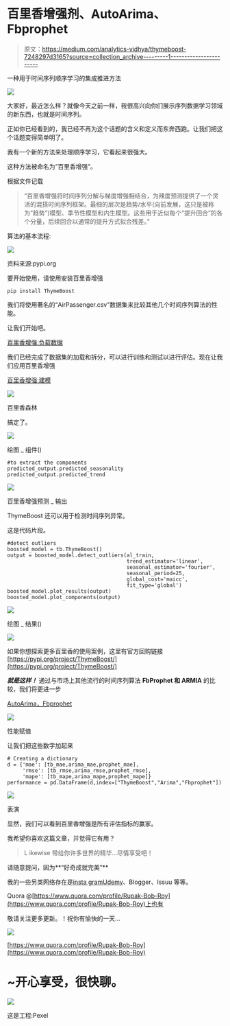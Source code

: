 # 百里香增强剂、AutoArima、Fbprophet

> 原文：<https://medium.com/analytics-vidhya/thymeboost-7248297d3165?source=collection_archive---------1----------------------->

一种用于时间序列顺序学习的集成推进方法

![](img/8eb27d5e53394e388a73d0c6c50435be.png)

大家好，最近怎么样？就像今天之前一样，我很高兴向你们展示序列数据学习领域的新东西，也就是时间序列。

正如你已经看到的，我已经不再为这个话题的含义和定义而东奔西跑。让我们把这个话题变得简单明了。

我有一个新的方法来处理顺序学习，它看起来很强大。

这种方法被命名为“百里香增强”。

根据文件记载

> “百里香增强将时间序列分解与梯度增强相结合，为辣度预测提供了一个灵活的混搭时间序列框架。最细的层次是趋势/水平(向前发展，这只是被称为“趋势”)模型、季节性模型和内生模型。这些用于近似每个“提升回合”的各个分量，后续回合以通常的提升方式拟合残差。”

算法的基本流程:

![](img/2b307b9bf74931fe1b0b7460cf7c003c.png)

资料来源:pypi.org

要开始使用，请使用安装百里香增强

```
pip install ThymeBoost
```

我们将使用著名的“AirPassenger.csv”数据集来比较其他几个时间序列算法的性能。

让我们开始吧。

[百里香增强:负载数据](https://gist.github.com/rupak-roy/fc86dab94e0076abfcf6355d1937c1dc#file-thymeboost-load-data)

我们已经完成了数据集的加载和拆分，可以进行训练和测试以进行评估。现在让我们应用百里香增强

[百里香增强:建模](https://gist.github.com/rupak-roy/f22d2b22ec4f5668c337abbb1ddbe857#file-thymeboost-modeling)

![](img/b114d593a2697d626072a87de7c02bc1.png)

百里香森林

搞定了。

![](img/670af42ed5d501fd21e77e8228f99d60.png)

绘图 _ 组件()

```
#to extract the components
predicted_output.predicted_seasonality
predicted_output.predicted_trend
```

![](img/7112c95f0d331f0d9da46c46ba76ab1e.png)

百里香增强预测 _ 输出

ThymeBoost 还可以用于检测时间序列异常。

这是代码片段。

```
#detect outliers
boosted_model = tb.ThymeBoost()
output = boosted_model.detect_outliers(al_train,
                                       trend_estimator='linear',
                                       seasonal_estimator='fourier',
                                       seasonal_period=25,
                                       global_cost='maicc',
                                       fit_type='global')
boosted_model.plot_results(output)
boosted_model.plot_components(output)
```

![](img/9123b7a138a55042f07bdb1cd21573ab.png)

绘图 _ 结果()

![](img/dd9a02078d1c43a3caf66a4d25a95d0f.png)

如果你想探索更多百里香的使用案例，这里有官方回购链接[https://pypi.org/project/ThymeBoost/](https://pypi.org/project/ThymeBoost/)

***就是这样！*** 通过与市场上其他流行的时间序列算法 **FbProphet 和 ARMIA** 的比较，我们将更进一步

[AutoArima，Fbprophet](https://gist.github.com/rupak-roy/247147762ae0893c2a57a00b0aaf9295#file-autoarima-fbprophet)

![](img/141ee0ea18a44895aa63e0f3fcc04e6d.png)

性能赋值

让我们把这些数字加起来

```
# Creating a dictionary
d = {'mae': [tb_mae,arima_mae,prophet_mae],
     'rmse': [tb_rmse,arima_rmse,prophet_rmse], 
     'mape': [tb_mape,arima_mape,prophet_mape]} 
performance = pd.DataFrame(d,index=["ThymeBoost","Arima","Fbprophet"])
```

![](img/a61120e6f4a68d46e662a63ed7ba0d21.png)

表演

显然，我们可以看到百里香增强是所有评估指标的赢家。

我希望你喜欢这篇文章，并觉得它有用？

> L ikewise 带给你许多世界的精华…尽情享受吧！

请随意提问，因为**“好奇成就完美”**

我的一些另类网络存在是[insta gram](https://www.instagram.com/bobrupak/)[Udemy](https://www.udemy.com/course/ai-master-class)、Blogger、Issuu 等等。

Quora @[https://www.quora.com/profile/Rupak-Bob-Roy](https://www.quora.com/profile/Rupak-Bob-Roy)上也有

敬请关注更多更新。！祝你有愉快的一天…

![](img/83e41b92e06a7fc4330ed4b12fa1bb34.png)

[https://www.quora.com/profile/Rupak-Bob-Roy](https://www.quora.com/profile/Rupak-Bob-Roy)

# ~开心享受，很快聊。

![](img/b973f7271f5fe66cdb78059d30dd7d4c.png)

这是工程:Pexel